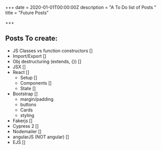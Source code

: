 +++
date = 2020-01-01T00:00:00Z
description = "A To Do list of Posts "
title = "Future Posts"

+++
## Posts To create:

* JS Classes vs function constructors \[\]
* Import/Export  \[\]
* Obj destructuring (extends, {})  \[\]
* JSX  \[\]
* React  \[\]
  * Setup  \[\]
  * Components  \[\]
  * State  \[\]
* Bootstrap  \[\]
  * margin/padding
  * buttons
  * Cards
  * styling
* Fakerjs  \[\]
* Cypress 2 \[\]
* Nodemailer \[\]
* angularJS (NOT angular) \[\]
* EJS \[\]